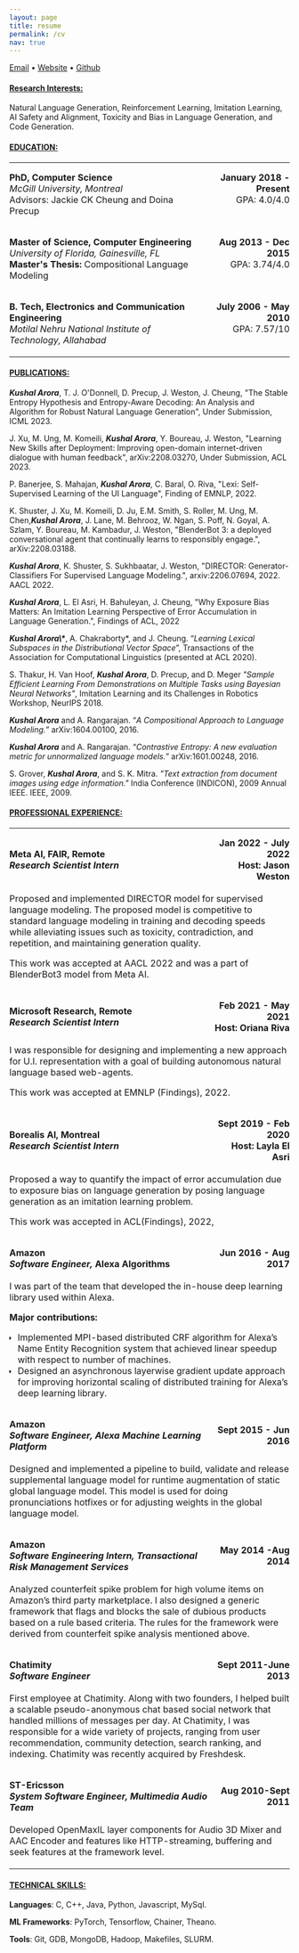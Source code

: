 ```yaml
---
layout: page
title: resume
permalink: /cv
nav: true
---
```

[Email](mailto:kushal18@gmail.com) • [Website](http://kushalarora.github.io) • [Github](https://github.com/kushalarora)


#### <span style="text-decoration:underline; align:justify;">**Research Interests:**</span>
Natural Language Generation, Reinforcement Learning, Imitation Learning, AI Safety and Alignment, Toxicity and Bias in Language Generation, and Code Generation.

#### **<span style="text-decoration:underline;">EDUCATION:</span>**
<table style="width:100%;">
    <tr>
       <td style="border-top:0; border-bottom:0; padding: 0px; padding-bottom: 4px">
            <p>
                <strong> PhD, Computer Science</strong><br>
                <em>McGill University, Montreal</em><br>
                Advisors: Jackie CK Cheung and Doina Precup
            </p>
            <!-- <p>
                <strong>Courses Taken</strong>:
                <em>Natural Language Processing</em>, <em>Reinforcement Learning</em>,
                <em>Mathematical Foundations of Machine Learning</em>, <em> Structured Prediction and Optimization</em>
            </p> -->
        </td>
       <td style="border-top:0; border-bottom:0; padding: 0px; padding-bottom: 4px; vertical-align: top">
            <p style="text-align: right;">
                <strong>January 2018 - Present</strong><br>
                GPA: 4.0/4.0
            </p>
        </td>
    </tr>
    <tr>
       <td style="border-top:0; border-bottom:0; padding: 0px; padding-bottom: 4px; vertical-align: top">
            <p>
                <strong>Master of Science, Computer Engineering</strong><br>
                <em>University of Florida, Gainesville, FL</em><br>
                <strong>Master's Thesis: </strong>Compositional Language Modeling
            </p>
            <!-- <p>
                <strong>Courses Taken</strong>:
                <em>Maths for Intelligent Systems</em>, <em>Machine Learning</em>, <em>Advanced Machine Learning</em>,
                <em>Cloud Computing and Storage</em>, <em>Advance Data Structures</em>, <em>Analysis of Algorithms</em>,
                <em>Computer Architecture</em>, <em>Distributed Operating System.</em>
            </p> -->
            <!-- <p></p> -->
        </td>
        <td style="border-top: 0; border-bottom: 0; padding: 0px; padding-bottom: 4px; vertical-align: top">
            <p style="text-align: right">
                <strong>Aug 2013 - Dec 2015</strong><br>
                GPA: 3.74/4.0
            </p>
        </td>
    </tr>
    <tr>
        <td style="border-top: 0; border-bottom: 0; padding: 0px; padding-bottom: 4px; vertical-align: top">
            <p>
                <strong>B. Tech, Electronics and Communication Engineering</strong><br>
                <em>Motilal Nehru National Institute of Technology, Allahabad</em>
            </p>
        </td>
        <td style="border-top: 0; border-bottom: 0; padding: 0px; padding-bottom: 4px; vertical-align: top">
            <p style="text-align: right"><strong>
                July 2006 - May 2010</strong><br>
                GPA: 7.57/10
            </p>
        </td>
    </tr>
</table>

#### **<span style="text-decoration:underline;">PUBLICATIONS:</span>**

<p style="align:justify;"><strong><em>Kushal Arora</em></strong>, T. J. O'Donnell, D. Precup, J. Weston, J. Cheung, "The Stable Entropy Hypothesis and Entropy-Aware Decoding: An Analysis and Algorithm for Robust Natural Language Generation", Under Submission, ICML 2023.</p>

<p style="align:justify;">J. Xu, M. Ung, M. Komeili, <strong><em>Kushal Arora</em></strong>, Y. Boureau, J. Weston, "Learning New Skills after Deployment: Improving open-domain internet-driven dialogue with human feedback", arXiv:2208.03270, Under Submission, ACL 2023.</p>

<p style="align:justify;">P. Banerjee, S. Mahajan, <strong><em>Kushal Arora</em></strong>, C. Baral, O. Riva, "Lexi: Self-Supervised Learning of the UI Language", Finding of EMNLP, 2022.</p>


 <p style="align:justify;">K. Shuster, J. Xu, M. Komeili, D. Ju, E.M. Smith, S. Roller, M. Ung, M. Chen,<strong><em>Kushal Arora</em></strong>, J. Lane, M. Behrooz, W. Ngan, S. Poff, N. Goyal, A. Szlam, Y. Boureau, M. Kambadur, J. Weston, "BlenderBot 3: a deployed conversational agent that continually learns to responsibly engage.", arXiv:2208.03188.</p>

<p style="align:justify;"><strong><em>Kushal Arora</em></strong>,  K. Shuster, S. Sukhbaatar, J. Weston, "DIRECTOR: Generator-Classifiers For Supervised Language Modeling.", arxiv:2206.07694, 2022. AACL 2022.</p>

<p style="align:justify;"><strong><em>Kushal Arora</em></strong>, L. El Asri, H. Bahuleyan, J. Cheung, "Why Exposure Bias Matters: An Imitation Learning Perspective of Error Accumulation in Language Generation.", Findings of ACL, 2022</p>

<p style="align:justify;"><strong><em>Kushal Arora\*</em></strong>, A. Chakraborty*, and J. Cheung. “<em>Learning Lexical Subspaces in the Distributional Vector Space</em>”, Transactions of the Association for Computational Linguistics (presented at ACL 2020).</p>

<p style="align:justify;">S. Thakur, H. Van Hoof, <strong><em>Kushal Arora</em></strong>, D. Precup, and D. Meger <em>"Sample Efficient Learning From Demonstrations on Multiple Tasks using Bayesian Neural Networks"</em>, Imitation Learning and its Challenges in Robotics Workshop, NeurIPS 2018.</p>

<p style="align:justify;"><strong><em>Kushal Arora</em></strong> and A. Rangarajan. “<em>A Compositional Approach to Language Modeling.</em>” arXiv:1604.00100, 2016.</p>

<p style="align:justify;"><strong><em>Kushal Arora</em></strong> and A. Rangarajan. “<em>Contrastive Entropy: A new evaluation metric for unnormalized language models.</em>” arXiv:1601.00248, 2016.</p>

<p style="align:justify;">S. Grover, <strong><em>Kushal Arora</em></strong>, and S. K. Mitra. <em>"Text extraction from document images using edge information."</em> India Conference (INDICON), 2009 Annual IEEE. IEEE, 2009.</p>

#### <strong><span style="text-decoration:underline;">PROFESSIONAL EXPERIENCE:</span></strong>
<table>
    <tr>
        <td style="border-top:0; border-bottom:0; padding: 0px">
            <p style="margin-bottom: 4px">
                <strong>Meta AI, FAIR, Remote</strong><br>
                <strong><em>Research Scientist Intern</em></strong>
            </p>
        </td>
        <td style="border-top:0; border-bottom:0; padding: 0px">
            <p style="text-align: right; margin-bottom: 4px">
                <strong>Jan 2022 - July 2022</strong><br><strong>Host: Jason Weston</strong>
            </p>
        </td>
    </tr>
    <tr>
        <td colspan="2"  style="border-top:0; border-bottom:0; padding: 0px; padding-bottom: 4px">
                <p>Proposed and implemented DIRECTOR model for supervised language modeling. The proposed model is competitive to standard language modeling in training and decoding speeds while alleviating issues such as toxicity, contradiction, and repetition, and maintaining generation quality.</p>
                <p>This work was accepted at AACL 2022 and was a part of BlenderBot3 model from Meta AI.</p>
        </td>
    </tr>
    <tr>
        <td style="border-top:0; border-bottom:0; padding: 0px">
            <p style="margin-bottom: 4px">
                <strong>Microsoft Research, Remote</strong><br>
                <strong><em>Research Scientist Intern</em></strong>
            </p>
        </td>
        <td style="border-top:0; border-bottom:0; padding: 0px">
            <p style="text-align: right; margin-bottom: 4px">
                <strong>Feb 2021 - May 2021</strong><br>
                <strong>Host: Oriana Riva</strong>
            </p>
        </td>
    </tr>
    <tr>
        <td colspan="2"  style="border-top:0; border-bottom:0; padding: 0px; padding-bottom: 4px">
                <p>I was responsible for designing and implementing a new approach for U.I. representation with a goal of building autonomous natural language based web-agents.</p>
                <p> This work was accepted at EMNLP (Findings), 2022.</p>
        </td>
    </tr>
    <tr>
        <td style="border-top:0; border-bottom:0; padding: 0px">
            <p style="margin-bottom: 4px">
                <strong>Borealis AI, Montreal</strong><br>
                <strong><em>Research Scientist Intern</em></strong>
            </p>
        </td>
        <td style="border-top:0; border-bottom:0; padding: 0px">
            <p style="text-align: right; margin-bottom: 4px">
                <strong>Sept 2019 - Feb 2020</strong><br>
                <strong>Host: Layla El Asri</strong>
            </p>
        </td>
    </tr>
    <tr>
        <td colspan="2"  style="border-top:0; border-bottom:0; padding: 0px; padding-bottom: 4px">
                <p>Proposed a way to quantify the impact of error accumulation due to exposure bias on language generation by posing language generation as an imitation learning problem.</p>
                <p>This work was accepted in ACL(Findings), 2022,</p>
        </td>
    </tr>
    <tr>
        <td style="border-top:0; border-bottom:0; padding: 0px">
            <p style="margin-bottom: 4px">
                <strong>Amazon</strong><br>
                <strong><em>Software Engineer, </em>Alexa Algorithms</strong>
            </p>
        </td>
        <td style="border-top:0; border-bottom:0; padding: 0px">
            <p style="text-align: right; margin-bottom: 4px">
                <strong>Jun 2016 - Aug 2017</strong>
            </p>
        </td>
    </tr> 
    <tr>
        <td colspan="2"  style="border-top:0; border-bottom:0; padding: 0px; padding-bottom: 4px">
                <p>I was part of the team that developed the in-house deep learning library used within Alexa.</p>
                <strong>Major contributions:</strong>
                <ul style="padding-left: 15px">
                    <li>Implemented MPI-based distributed CRF algorithm for Alexa’s Name Entity Recognition system that achieved linear speedup with respect to number of machines.</li>
                    <li>Designed an asynchronous layerwise gradient update approach for improving horizontal scaling of distributed training for Alexa’s deep learning library.</li>
                </ul>
        </td>
    </tr>
    <tr>
        <td style="border-top:0; border-bottom:0; padding: 0px">
            <p style="margin-bottom: 4px">
                <strong>Amazon</strong><br>
                <strong><em>Software Engineer, Alexa Machine Learning Platform</em></strong>
            </p>
        </td>
        <td style="border-top:0; border-bottom:0; padding: 0px">
            <p style="text-align: right; margin-bottom: 4px">
                <strong>Sept 2015 - Jun 2016</strong>
            </p>
        </td>
    </tr>
    <tr>
        <td colspan="2"  style="border-top:0; border-bottom:0; padding: 0px; padding-bottom: 4px">
            <p>
                Designed and implemented a pipeline to build, validate and release supplemental language model for runtime augmentation of static global language model. This model is used for doing pronunciations hotfixes or for adjusting weights in the global language model.
            </p>
        </td>
    </tr>
    <tr>
        <td style="border-top:0; border-bottom:0; padding: 0px">
            <p style="margin-bottom: 4px">
                <strong>Amazon</strong><br>
                <strong><em>Software Engineering Intern, Transactional Risk Management Services</em></strong>
            </p>
        </td>
        <td style="border-top:0; border-bottom:0; padding: 0px">
            <p style="text-align: right; margin-bottom: 4px">
                <strong>May 2014 -Aug 2014</strong></p>
        </td>
    </tr>
    <tr>
        <td colspan="2"  style="border-top:0; border-bottom:0; padding: 0px; padding-bottom: 4px">
            <p>
                Analyzed counterfeit spike problem for high volume items on Amazon’s third party marketplace. I also designed a generic framework that flags and blocks the sale of dubious products based on a rule based criteria. The rules for the framework were derived from counterfeit spike analysis mentioned above.
            </p>
        </td>
    </tr>
    <tr>
        <td style="border-top:0; border-bottom:0; padding: 0px">
            <p style="margin-bottom: 4px">
                <strong>Chatimity</strong><br>
                <strong><em>Software Engineer</em></strong>
            </p>
        </td>
        <td style="border-top:0; border-bottom:0; padding: 0px">
            <p style="text-align: right; margin-bottom: 4px">
                <strong>Sept 2011-June 2013</strong>
            </p>
        </td>
    </tr>
    <tr>
        <td colspan="2"  style="border-top:0; border-bottom:0; padding: 0px; padding-bottom: 4px">
            <p>
                First employee at Chatimity. Along with two founders, I helped built a scalable pseudo-anonymous chat based social network that handled millions of messages per day. At Chatimity, I was responsible for a wide variety of projects, ranging from user recommendation, community detection, search ranking, and indexing. Chatimity was recently acquired by Freshdesk.
            </p>
        </td>
    </tr>
    <tr>
        <td style="border-top:0; border-bottom:0; padding: 0px">
            <p style="margin-bottom: 4px">
                <strong>ST-Ericsson</strong><br>
                <strong><em>System Software Engineer, Multimedia Audio Team</em> </strong>
            </p>
        </td>
        <td style="border-top:0; border-bottom:0; padding: 0px">
            <p style="text-align: right; margin-bottom: 4px">
                <strong>Aug 2010-Sept 2011</strong>
            </p>
        </td>
    </tr>
    <tr>
        <td colspan="2"  style="border-top:0; border-bottom:0; padding: 0px; padding-bottom: 4px">
            <p>
                Developed OpenMaxIL layer components for Audio 3D Mixer and AAC Encoder and features like HTTP-streaming, buffering and seek features at the framework level.
            </p>
        </td>
    </tr>
</table>

<!-- #### **<span style="text-decoration:underline;">TALKS:</span>**
<ul style="padding-left: 15px">
<li> <em>“Learning Lexical Subspaces in the Distributional Vector Space”, CompLing, May 2019, Mila.</em></li>
<li> <em>“Variational Approaches for Text Generation”, CompLing, August 2018, McGill.</em></li>
<li> <em>“Compositional Language Modeling”, CompLing, April 2018, McGill.</em></li>
<li> <em>“Using Knowledge Bases for Rare Entity Prediction”, CompLing, Feb 2018, McGill.</em></li>
<li> <em>“Compositional Language Modeling”, DL-Ling, March 2018, McGill.</em></li>
<li> <em>"Implementing Alexa’s Acoustic Model in MxNet”, Amazon ML Conference 2017, Seattle.</em></li>
<li> <em>"Compositional Language Modeling”, Alexa Science Group Meeting, Jan 2016, Seattle.</em></li>
<li> <em>"Neural Network Methods for Knowledge Bases”, Data Science Tea, June, 2015, UF.</em></li>
<li> <em>"Introduction to Deep Learning and Theano”, Data Science Tea, Jan, 2015, UF.</em></li>
<li> <em>"PIDGIN: Ontology Alignment using Web as Interlingua”, Data Science Tea, Apr 2014, UF.</em></li>
</ul> -->

#### **<span style="text-decoration:underline;">TECHNICAL SKILLS:</span>**
<p style="margin-bottom: 4px"><strong>Languages</strong>: C, C++, Java, Python, Javascript, MySql.</p>
<p style="margin-bottom: 4px"><strong>ML Frameworks</strong>: PyTorch, Tensorflow, Chainer, Theano.</p>
<p style="margin-bottom: 4px"><strong>Tools</strong>: Git, GDB, MongoDB, Hadoop, Makefiles, SLURM.</p>


